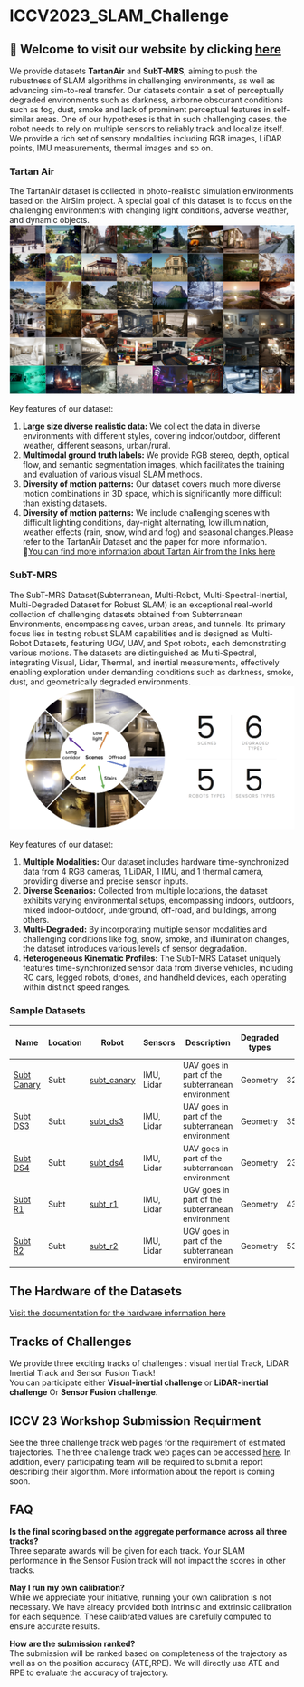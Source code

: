 # ICCV2023_SLAM_Challenge
## 🥳 Welcome to visit our website by clicking [here](https://superodometry.com/datasets)  


We provide datasets __TartanAir__ and __SubT-MRS__, aiming to push the rubustness of SLAM algorithms in challenging environments, as well as advancing sim-to-real transfer. Our datasets contain a set of perceptually degraded environments such as darkness, airborne obscurant conditions such as fog, dust, smoke and lack of prominent perceptual features in self-similar areas. One of our hypotheses is that in such challenging cases, the robot needs to rely on multiple sensors to reliably track and localize itself. We provide a rich set of sensory modalities including RGB images, LiDAR points, IMU measurements, thermal images and so on.

### Tartan Air
The TartanAir dataset is collected in photo-realistic simulation environments based on the AirSim project. A special goal of this dataset is to focus on the challenging environments with changing light conditions, adverse weather, and dynamic objects. 
![](Figures/TartanAir.png)


Key features of our dataset:
1. __Large size diverse realistic data:__ We collect the data in diverse environments with different styles, covering indoor/outdoor, different weather, different seasons, urban/rural.
2. __Multimodal ground truth labels:__ We provide RGB stereo, depth, optical flow, and semantic segmentation images, which facilitates the training and evaluation of various visual SLAM methods.
3. __Diversity of motion patterns:__ Our dataset covers much more diverse motion combinations in 3D space, which is significantly more difficult than existing datasets.
4. __Diversity of motion patterns:__ We include challenging scenes with difficult lighting conditions, day-night alternating, low illumination, weather effects (rain, snow, wind and fog) and seasonal changes.Please refer to the TartanAir Dataset and the paper for more information.  
🎈[You can find more information about Tartan Air from the links here](http://theairlab.org/tartanair-dataset/)

### SubT-MRS
The SubT-MRS Dataset(Subterranean, Multi-Robot, Multi-Spectral-Inertial, Multi-Degraded Dataset for Robust SLAM) is an exceptional real-world collection of challenging datasets obtained from Subterranean Environments, encompassing caves, urban areas, and tunnels. Its primary focus lies in testing robust SLAM capabilities and is designed as Multi-Robot Datasets, featuring UGV, UAV, and Spot robots, each demonstrating various motions. The datasets are distinguished as Multi-Spectral, integrating Visual, Lidar, Thermal, and inertial measurements, effectively enabling exploration under demanding conditions such as darkness, smoke, dust, and geometrically degraded environments.  
![](Figures/SubT-MRSdatasets.jpg)


Key features of our dataset:
1. __Multiple Modalities:__ Our dataset includes hardware time-synchronized data from 4 RGB cameras, 1 LiDAR, 1 IMU, and 1 thermal camera, providing diverse and precise sensor inputs.
2. __Diverse Scenarios:__ Collected from multiple locations, the dataset exhibits varying environmental setups, encompassing indoors, outdoors, mixed indoor-outdoor, underground, off-road, and buildings, among others.
3. __Multi-Degraded:__ By incorporating multiple sensor modalities and challenging conditions like fog, snow, smoke, and illumination changes, the dataset introduces various levels of sensor degradation.
4. __Heterogeneous Kinematic Profiles:__ The SubT-MRS Dataset uniquely features time-synchronized sensor data from diverse vehicles, including RC cars, legged robots, drones, and handheld devices, each operating within distinct speed ranges.

### Sample Datasets

|Name|	Location|	Robot	|Sensors	|Description|	Degraded types	|Length|	Return to origin|	Size|	
|--|--|--|--|--|--|--|--|--|
|[Subt Canary](https://drive.google.com/drive/folders/12kpnMUsL3Kw7x90mHkyjuQ7ee4Cgp97B)|	Subt	|[subt_canary](https://drive.google.com/drive/folders/15kvOu8hSO19EVmOnZedqW5dvHnDec4Pc)|IMU, Lidar	|UAV goes in part of the subterranean environment |Geometry	|329m(591.3s)	|No	|811.2MB	|
|[Subt DS3](https://drive.google.com/drive/folders/1zsc9Byj0T8ZAicyGYvEaOOV4XEYSe6cY)|Subt|	[subt_ds3](https://drive.google.com/drive/folders/15kvOu8hSO19EVmOnZedqW5dvHnDec4Pc)|IMU, Lidar	|UAV goes in part of the subterranean environment|	Geometry|	350.6m(607.42s)|	No	|576.4MB	|
|[Subt DS4](https://drive.google.com/drive/folders/1uV94594BOcAQRlJh1ysXO6Ylf7OE2o0I)|Subt|	[subt_ds4](https://drive.google.com/drive/folders/1a560NPg1fG1gJMKXrZFpE_y6JBnorFBG)|IMU, Lidar|	UAV goes in part of the subterranean environment|	Geometry|	238m(484.7s)	|No	|308.3MB	|
|[Subt R1](https://drive.google.com/drive/folders/147tp3dgOAgNJyJsssugvmhdD9zbJLocq)|Subt|	[subt_r1](https://drive.google.com/drive/folders/1ZZ0JZTaiP59DsvJ87jxwBzQhy2L3HHaX)|IMU, Lidar|	UGV goes in part of the subterranean environment|	Geometry|	436.4m(600s)	|No	|2.11GB	|
|[Subt R2](https://drive.google.com/drive/folders/11QR9-9B1hunCFDRbl7eBe7Xjb4RhSopL)|Subt|	[subt_r2](https://drive.google.com/drive/folders/1bXSb3aQN7QmzPc8QfiTTmUihXBRgn7jA)|IMU, Lidar	|UGV goes in part of the subterranean environment|	Geometry|	536m(1909s)	|No	|1.96GB	

## The Hardware of the Datasets
[Visit the documentation for the hardware information here](Hardware_Information.md)


## Tracks of Challenges  
We provide three exciting tracks of challenges : visual Inertial Track, LiDAR Inertial Track and Sensor Fusion Track!  
You can participate either __Visual-inertial challenge__  or __LiDAR-inertial challenge__ Or __Sensor Fusion challenge__.  


## ICCV 23 Workshop Submission Requirment
See the three challenge track web pages for the requirement of estimated trajectories. The three challenge track web pages can be accessed [here](https://superodometry.com/datasets). In addition, every participating team will be required to submit a report describing their algorithm. More information about the report is coming soon.  

## FAQ
__Is the final scoring based on the aggregate performance across all three tracks?__  
Three separate awards will be given for each track. Your SLAM performance in the Sensor Fusion track will not impact the scores in other tracks.  

__May I run my own calibration?__  
While we appreciate your initiative, running your own calibration is not necessary. We have already provided both intrinsic and extrinsic calibration for each sequence. These calibrated values are carefully computed to ensure accurate results. 

__How are the submission ranked?__  
The submission will be ranked based on completeness of the trajectory as well as on the position accuracy (ATE,RPE).
We will directly use ATE and RPE to evaluate the accuracy of trajectory.  

